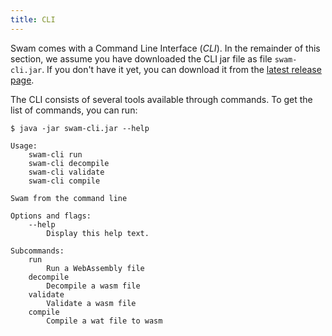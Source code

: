```yaml
---
title: CLI
---
```


Swam comes with a Command Line Interface (_CLI_). In the remainder of this section, we assume you have downloaded the CLI jar file as file `swam-cli.jar`. If you don't have it yet, you can download it from the [latest release page][releases].

The CLI consists of several tools available through commands. To get the list of commands, you can run:

```shell
$ java -jar swam-cli.jar --help

Usage:
    swam-cli run
    swam-cli decompile
    swam-cli validate
    swam-cli compile

Swam from the command line

Options and flags:
    --help
        Display this help text.

Subcommands:
    run
        Run a WebAssembly file
    decompile
        Decompile a wasm file
    validate
        Validate a wasm file
    compile
        Compile a wat file to wasm
```

[releases]: https://github.com/satabin/swam/releases/latest/

